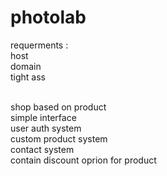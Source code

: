 # photolab

requerments :
<br>
host
<br>
domain
<br>
tight ass
<br>


<br>
shop based on product
<br>
simple interface
<br>
user auth system
<br>
custom product system 
<br>
contact system 
<br>
contain discount oprion for product
<br>
